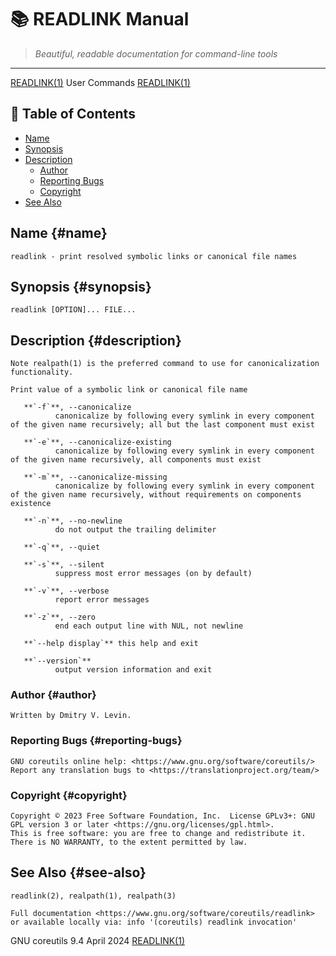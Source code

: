 # 📚 READLINK Manual

> *Beautiful, readable documentation for command-line tools*

---

[READLINK(1)](READLINK.html)                                                                                    User Commands                                                                                    [READLINK(1)](READLINK.html)


## 📑 Table of Contents

- [Name](#name)
- [Synopsis](#synopsis)
- [Description](#description)
  - [Author](#author)
  - [Reporting Bugs](#reporting-bugs)
  - [Copyright](#copyright)
- [See Also](#see-also)


## Name {#name}

```
readlink - print resolved symbolic links or canonical file names
```



## Synopsis {#synopsis}

```
readlink [OPTION]... FILE...
```



## Description {#description}

```
Note realpath(1) is the preferred command to use for canonicalization functionality.

Print value of a symbolic link or canonical file name
```


       **`-f`**, --canonicalize
              canonicalize by following every symlink in every component of the given name recursively; all but the last component must exist

       **`-e`**, --canonicalize-existing
              canonicalize by following every symlink in every component of the given name recursively, all components must exist

       **`-m`**, --canonicalize-missing
              canonicalize by following every symlink in every component of the given name recursively, without requirements on components existence

       **`-n`**, --no-newline
              do not output the trailing delimiter

       **`-q`**, --quiet

       **`-s`**, --silent
              suppress most error messages (on by default)

       **`-v`**, --verbose
              report error messages

       **`-z`**, --zero
              end each output line with NUL, not newline

       **`--help display`** this help and exit

       **`--version`**
              output version information and exit


### Author {#author}

```
Written by Dmitry V. Levin.
```



### Reporting Bugs {#reporting-bugs}

```
GNU coreutils online help: <https://www.gnu.org/software/coreutils/>
Report any translation bugs to <https://translationproject.org/team/>
```



### Copyright {#copyright}

```
Copyright © 2023 Free Software Foundation, Inc.  License GPLv3+: GNU GPL version 3 or later <https://gnu.org/licenses/gpl.html>.
This is free software: you are free to change and redistribute it.  There is NO WARRANTY, to the extent permitted by law.
```



## See Also {#see-also}

```
readlink(2), realpath(1), realpath(3)

Full documentation <https://www.gnu.org/software/coreutils/readlink>
or available locally via: info '(coreutils) readlink invocation'
```


GNU coreutils 9.4                                                                                April 2024                                                                                     [READLINK(1)](READLINK.html)
